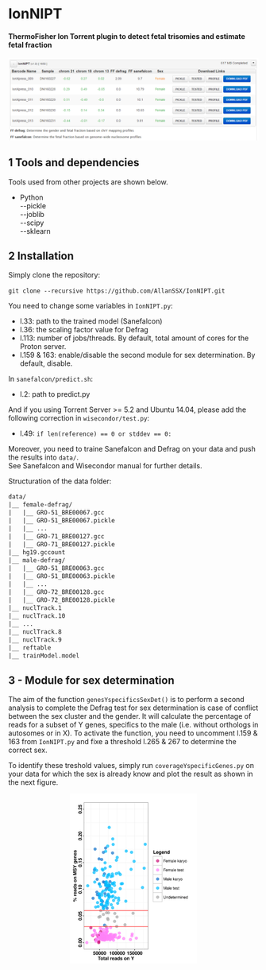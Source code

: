 # IonNIPT

#### ThermoFisher Ion Torrent plugin to detect fetal trisomies and estimate fetal fraction

![Screenshot](https://raw.githubusercontent.com/AllanSSX/IonNIPT/master/IonNIPT.PNG)

## 1 Tools and dependencies
Tools used from other projects are shown below.

- Python   
--pickle   
--joblib   
--scipy   
--sklearn   

## 2 Installation

Simply clone the repository:

`git clone --recursive https://github.com/AllanSSX/IonNIPT.git`

You need to change some variables in `IonNIPT.py`:

- l.33: path to the trained model (Sanefalcon)
- l.36: the scaling factor value for Defrag
- l.113: number of jobs/threads. By default, total amount of cores for the Proton server.
- l.159 & 163: enable/disable the second module for sex determination. By default, disable.

In `sanefalcon/predict.sh`:
- l.2: path to predict.py

And if you using Torrent Server >= 5.2 and Ubuntu 14.04, please add the following correction in `wisecondor/test.py`:   
- l.49: `if len(reference) == 0 or stddev == 0:`   


Moreover, you need to traine Sanefalcon and Defrag on your data and push the results into `data/`.  
See Sanefalcon and Wisecondor manual for further details.

Structuration of the data folder:
```
data/  
|__ female-defrag/  
|   |__ GRO-51_BRE00067.gcc  
|   |__ GRO-51_BRE00067.pickle  
|   |__ ...
|   |__ GRO-71_BRE00127.gcc  
|   |__ GRO-71_BRE00127.pickle  
|__ hg19.gccount  
|__ male-defrag/  
|   |__ GRO-51_BRE00063.gcc  
|   |__ GRO-51_BRE00063.pickle  
|   |__ ...
|   |__ GRO-72_BRE00128.gcc  
|   |__ GRO-72_BRE00128.pickle  
|__ nuclTrack.1  
|__ nuclTrack.10  
|__ ...
|__ nuclTrack.8  
|__ nuclTrack.9  
|__ reftable  
|__ trainModel.model
```


## 3 - Module for sex determination

The aim of the function `genesYspecificsSexDet()` is to perform a second analysis to complete the Defrag test for sex determination is case of conflict between the sex cluster and the gender. It will calculate the percentage of reads for a subset of Y genes, specifics to the male (i.e. without orthologs in autosomes or in X). To activate the function, you need to uncomment l.159 & 163 from `IonNIPT.py` and fixe a threshold l.265 & 267 to determine the correct sex.

To identify these treshold values, simply run `coverageYspecificGenes.py` on your data for which the sex is already know and plot the result as shown in the next figure.

<p align="center"><img src="https://raw.githubusercontent.com/AllanSSX/IonNIPT/master/MSY.PNG" width="256"></p>
